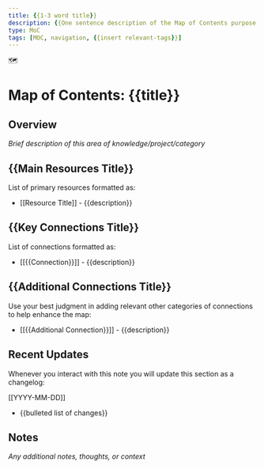 ```yaml
---
title: {{1-3 word title}}
description: {{One sentence description of the Map of Contents purpose.}}
type: MoC
tags: [MOC, navigation, {{insert relevant-tags}}]
---
```

🗺
# Map of Contents: {{title}}

## Overview
*Brief description of this area of knowledge/project/category*

## {{Main Resources Title}}
List of primary resources formatted as:
- [[Resource Title]] - {{description}}

## {{Key Connections Title}}

List of connections formatted as:
- [[{{Connection}}]] - {{description}}


## {{Additional Connections Title}}
Use your best judgment in adding relevant other categories of connections to help enhance the map:
- [[{{Additional Connection}}]] - {{description}}

## Recent Updates
Whenever you interact with this note you will update this section as a changelog:

[[YYYY-MM-DD]]
- {{bulleted list of changes}}

## Notes
*Any additional notes, thoughts, or context*
